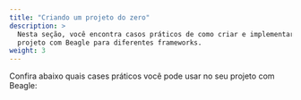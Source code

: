 ```yaml
---
title: "Criando um projeto do zero"
description: >
  Nesta seção, você encontra casos práticos de como criar e implementar um
  projeto com Beagle para diferentes frameworks.
weight: 3
---
```


Confira abaixo quais cases práticos você pode usar no seu projeto com Beagle: